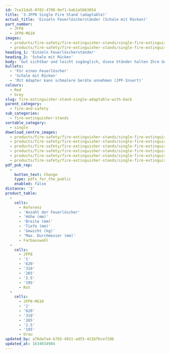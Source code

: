 ```yaml
---
id: 7ce21da5-0f82-4708-9ef1-bab1a5663654
title: '3-JFP8 Single Fire Stand (adaptable)'
actual_title: 'Einzeln Feuerlöscherständer (Schale mit Rücken)'
part_number:
  - JFP8
  - JFP8-MG10
images:
  - products/fire-safety/fire-extinguisher-stands/single-fire-extinguisher-stands/jfp8/images-lr/Product_Image_776x776_(518x518_focus_area)-JFP8_01.jpg
  - products/fire-safety/fire-extinguisher-stands/single-fire-extinguisher-stands/jfp8/images-lr/Product_Image_776x776_(518x518_focus_area)-JFP8-MG10_01.jpg
heading_1: 'Einzeln Feuerlöscherständer'
heading_2: 'Schale mit Rücken'
body: 'Gut sichtbar und leicht zugänglich, diese Ständer halten Ihre Geräte am Platz und vom Boden fern, so dass sie vor Stössen und Auslaufen geschützt sind.  Sie dienen auch als Marker, die anzeigen, wenn ein Feuerlöscher fehlt.  Zum Einsatz überall dort, wo eine Befestigung an der Wand unmöglich oder unerwünscht ist.'
bullets:
  - 'Für einen Feuerlöscher'
  - 'Schale mit Rücken'
  - 'Mit Adapter kann schmalere Geräte annehmen (JPF-Insert)'
colours:
  - Red
  - Grey
slug: fire-extinguisher-stand-single-adaptable-with-back
parent_category:
  - fire-and-safety
sub_categories:
  - fire-extinguisher-stands
sortable_category:
  - single
download_centre_images:
  - products/fire-safety/fire-extinguisher-stands/single-fire-extinguisher-stands/jfp8/images-hr/JFP8-MG10_001.jpg
  - products/fire-safety/fire-extinguisher-stands/single-fire-extinguisher-stands/jfp8/images-hr/JFP8-MG10_002.jpg
  - products/fire-safety/fire-extinguisher-stands/single-fire-extinguisher-stands/jfp8/images-hr/JFP8-MG10_003.jpg
  - products/fire-safety/fire-extinguisher-stands/single-fire-extinguisher-stands/jfp8/images-hr/JFP8_001.jpg
  - products/fire-safety/fire-extinguisher-stands/single-fire-extinguisher-stands/jfp8/images-hr/JFP8_002.jpg
  - products/fire-safety/fire-extinguisher-stands/single-fire-extinguisher-stands/jfp8/images-hr/JFP8_003.jpg
pdf_pub_rep:
  -
    button_text: Change
    type: pdfs_for_the_public
    enabled: false
distance: '3'
product_table:
  -
    cells:
      - Referenz
      - 'Anzahl der Feuerlöscher'
      - 'Höhe (mm)'
      - 'Breite (mm)'
      - 'Tiefe (mm)'
      - 'Gewicht (kg)'
      - 'Max. Durchmesser (mm)'
      - Farbauswahl
  -
    cells:
      - JFP8
      - '1'
      - '620'
      - '310'
      - '265'
      - '2.5'
      - '195'
      - Rot
  -
    cells:
      - JFP8-MG10
      - '1'
      - '620'
      - '310'
      - '265'
      - '2.5'
      - '195'
      - Grau
updated_by: a76dafa4-b7b5-4911-ad55-421bfbcef2db
updated_at: 1634034984
---
```

